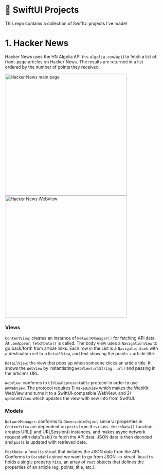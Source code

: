 # 📱 SwiftUI Projects
This repo contains a collection of SwiftUI projects I've made!

# 1. Hacker News
Hacker News uses the HN Algolia API (`hn.algolia.com/api`) to fetch a list of front-page articles on Hacker News. The results are returned in a list ordered by the number of points they received.

<img width="400" alt="Hacker News main page" src="https://github.com/MattWong-ca/swiftui-projects/assets/66754344/30911b47-278f-418d-9a1b-c2eee549232e">
<img width="400" alt="Hacker News WebView" src="https://github.com/MattWong-ca/swiftui-projects/assets/66754344/c91fe37d-6959-4623-b33e-9a6a9fda68b3">

### Views
`ContentView`: creates an instance of `NetworkManager()` for fetching API data. At `.onAppear`, `fetchData()` is called. The body view uses a `NavigationView` to go back/forth from article links. Each row in the List is a `NavigationLink` with a destination set to a `DetailView`, and text showing the points + article title.

`DetailView`: the view that pops up when someone clicks an article title. It shows the `WebView` by instantiating `WebView(urlString: url)` and passing in the article's URL.

`WebView`: conforms to `UIViewRepresentable` protocol in order to use `WKWebView`. The protocol requires 1) `makeUIView` which makes the WebKit WebView and turns it to a SwiftUI-compatible WebView, and 2) `updateUIView` which updates the view with new info from SwiftUI.

### Models
`NetworkManager`: conforms to `ObservableObject` since UI properties in `ContentView` are dependent on `posts` from this class. `fetchData()` function creates URL() and URLSession() instances, and makes async network request with dataTask() to fetch the API data. JSON data is then decoded and `posts` is updated with retrieved data.

`PostData`: a `Results` struct that imitates the JSON data from the API. Conforms to `Decodable` since we want to go from JSON --> struct. `Results` holds a single property `hits`, an array of `Post` objects that defines the properties of an article (eg. points, title, etc.).
